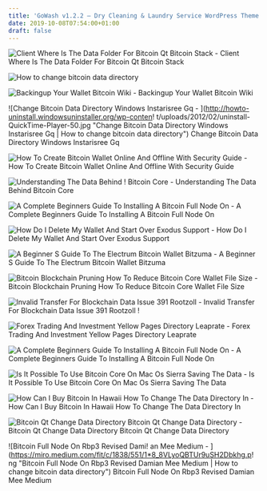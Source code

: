 ```yaml
---
title: 'GoWash v1.2.2 – Dry Cleaning & Laundry Service WordPress Theme'
date: 2019-10-08T07:54:00+01:00
draft: false
---
```


![Client Where Is The Data Folder For Bitcoin Qt Bitcoin Stack - ](https://i.stack.imgur.com/TRe4R.png "Client Where Is The Data Folder For Bitcoin Qt Bitcoin Stack | How to change bitcoin data directory") Client Where Is The Data Folder For Bitcoin Qt Bitcoin Stack

![How to change bitcoin data directory](https://user-images.githubusercontent.com/41220998/53704846-fdaf5c80-3dd4-11e9-8411-fd3528a01d49.png "How to change bitcoin data directory") 

![Backingup Your Wallet Bitcoin Wiki - ](https://en.bitcoin.it/w/images/en/3/31/MountWalletAndLauchnBitcoin_OSX_Automator.png "Backingup Your Wallet Bitcoin Wiki | How to change bitcoin data directory") Backingup Your Wallet Bitcoin Wiki

![Change Bitcoin Data Directory Windows Instarisree Gq - ](http://howto-uninstall.windowsuninstaller.org/wp-conten!   t/uploads/2012/02/uninstall-QuickTime-Player-50.jpg "Change Bitcoin Data Directory Windows Instarisree Gq | How to change bitcoin data directory") Change Bitcoin Data Directory Windows Instarisree Gq

![How To Create Bitcoin Wallet Online And Offline With Security Guide - ](https://www.deepwebsiteslinks.com/wp-content/uploads/2016/05/Restored-Wallet.png "How To Create Bitcoin Wallet Online And Offline With Security Guide | How to change bitcoin data directory") How To Create Bitcoin Wallet Online And Offline With Security Guide

![Understanding The Data Behind !   Bitcoin Core - ](https://scontent.cdninstagram.com/vp/dea7213d625d7faed3d24a8d97249bca/5DEC215E/t51.2885-15/e35/s320x320/52504199_296252351045818_7924439691907632550_n.jpg?_nc_ht=scontent.cdninstagram.com "Understanding The Data Behind Bitcoin !   Core | How to change bitcoin data directory") Understanding The Data Behind Bitcoin Core

![A Complete Beginners Guide To Installing A Bitcoin Full Node On - ](https://hackernoon.com/hn-images/1*squeX8avhhC49vHADjqaLA.png "A Complete Beginners Guide To Installing A Bitcoin Full Node On | How to change bitcoin data directory") A Complete Beginners Guide To Installing A Bitcoin Full Node On

![How Do I Delete My Wallet And Start Over Exodus Support - ](https://d33v4339jhl8k0.cloudfront.net/docs/assets/59907929042863033a1bf144/images/5bf69c302c7d3a31944e3f8f/file-5SwnlNBeFo.png "How Do I Delete My Wallet And Start Over Exodus Support | How to change bitcoin data directory") How Do I Delete My Wallet And Start Over Exodus Support

![A Beginner S Guide To The Electrum Bitcoin Wallet Bitzuma - ](https://bitzuma.com/images/posts/20140311/transaction-warning.png "A Beginner S Guide To The Electrum Bitcoin Wallet Bitzuma | How to change bitcoin data directory") A Beginner S Guide To The Electrum Bitcoin Wallet Bitzuma

![Bitcoin Blockchain Pruning How To Reduce Bitcoin Core Wallet File Size - ](https://coinguides.org/wp-content/uploads/2018/07/bitcoin-wallet-size.png "Bitcoin Blockchain Pruning How To Reduce Bitcoin Core Wallet File Size | How to change bitcoin data directory") Bitcoin Blockchain Pruning How To Reduce Bitcoin Core Wallet File Size

![Invalid Transfer For Blockchain Data Issue 391 Rootzoll - ](https://user-images.githubusercontent.com/41220998/53704846-fdaf5c80-3dd4-11e9-8411-fd3528a01d49.png "Invalid Transfer For Blockchain Data Issue 391 Rootzoll | How to change bitcoin data !   directory") Invalid Transfer For Blockchain Data Issue 391 Rootzoll !

![Forex Trading And Investment Yellow Pages Directory Leaprate - ](https://www.leaprate.com/wp-content/uploads/2018/05/brokeree2-leaprate.png "Forex Trading And Investment Yellow Pages Directory Leaprate | How to change bitcoin data directory") Forex Trading And Investment Yellow Pages Directory Leaprate

![A Complete Beginners Guide To Installing A Bitcoin Full Node On - ](https://hackernoon.com/hn-images/1*JCIsqEKN2hoKMPJxjDvMLA.png "A Complete Beginners Guide To Installing A Bitcoin Full Node On | How to change bitcoin data directory") A Complete Beginners Guide To Installing A Bitcoin Full Node On

![Is It Possible To Use Bitcoin Core On Mac Os Sierra Saving The Data - ](https://i.stack.imgur.com/lNIWT.png "Is It Possible To Use Bitcoin Core On Mac Os Sierr!   a Saving The Data | How to change bitcoin data directory") Is It Possible To Use Bitcoin Core On Mac Os Sierra Saving The Data

![How Can I Buy Bitcoin In Hawaii How To Change The Data Directory In - ](https://i.ytimg.com/vi/FVC-XopfGl0/maxresdefault.jpg "How Can I Buy Bitcoin In Hawaii How To Change The Data Directory In | How to change bitcoin data directory") How Can I Buy Bitcoin In Hawaii How To Change The Data Directory In

![Bitcoin Qt Change Data Directory Bitcoin Qt Change Data Directory - ](http://xpure.ch/img/13bd6e7f044518a3f8e556182c619740.jpg "Bitcoin Qt Change Data Directory Bitcoin Qt Change Data Directory | How to change bitcoin data directory") Bitcoin Qt Change Data Directory Bitcoin Qt Change Data Directory

![Bitcoin Full Node On Rbp3 Revised Dami!   an Mee Medium - ](https://miro.medium.com/fit/c/1838/551/1*8_8VLyoQBTUr9uSH2Dbkhg.p!   ng "Bitcoin Full Node On Rbp3 Revised Damian Mee Medium | How to change bitcoin data directory") Bitcoin Full Node On Rbp3 Revised Damian Mee Medium